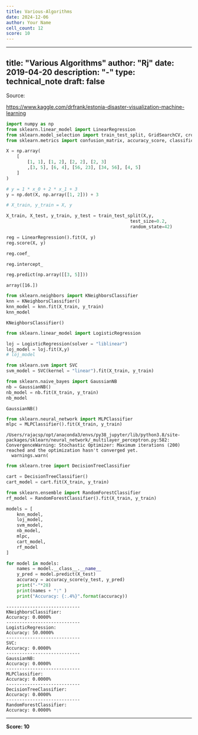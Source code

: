 ```yaml
---
title: Various-Algorithms
date: 2024-12-06
author: Your Name
cell_count: 12
score: 10
---
```


---
title: "Various Algorithms"
author: "Rj"
date: 2019-04-20
description: "-"
type: technical_note
draft: false
---
Source:

https://www.kaggle.com/drfrank/estonia-disaster-visualization-machine-learning


```python
import numpy as np
from sklearn.linear_model import LinearRegression
from sklearn.model_selection import train_test_split, GridSearchCV, cross_val_score
from sklearn.metrics import confusion_matrix, accuracy_score, classification_report

X = np.array(
    [
        [1, 1], [1, 2], [2, 2], [2, 3]
        ,[3, 5], [6, 4], [56, 23], [34, 56], [4, 5]
    ]
)

# y = 1 * x_0 + 2 * x_1 + 3
y = np.dot(X, np.array([1, 2])) + 3

# X_train, y_train = X, y

X_train, X_test, y_train, y_test = train_test_split(X,y,
                                               test_size=0.2,
                                               random_state=42)
```


```python
reg = LinearRegression().fit(X, y)
reg.score(X, y)

reg.coef_

reg.intercept_

reg.predict(np.array([[3, 5]]))
```




    array([16.])




```python
from sklearn.neighbors import KNeighborsClassifier
knn = KNeighborsClassifier()
knn_model = knn.fit(X_train, y_train)
knn_model
```




    KNeighborsClassifier()




```python
from sklearn.linear_model import LogisticRegression

loj = LogisticRegression(solver = "liblinear")
loj_model = loj.fit(X,y)
# loj_model
```


```python
from sklearn.svm import SVC
svm_model = SVC(kernel = "linear").fit(X_train, y_train)
```


```python
from sklearn.naive_bayes import GaussianNB
nb = GaussianNB()
nb_model = nb.fit(X_train, y_train)
nb_model
```




    GaussianNB()




```python
from sklearn.neural_network import MLPClassifier
mlpc = MLPClassifier().fit(X_train, y_train)
```

    /Users/rajacsp/opt/anaconda3/envs/py38_jupyter/lib/python3.8/site-packages/sklearn/neural_network/_multilayer_perceptron.py:582: ConvergenceWarning: Stochastic Optimizer: Maximum iterations (200) reached and the optimization hasn't converged yet.
      warnings.warn(



```python
from sklearn.tree import DecisionTreeClassifier

cart = DecisionTreeClassifier()
cart_model = cart.fit(X_train, y_train)
```


```python
from sklearn.ensemble import RandomForestClassifier
rf_model = RandomForestClassifier().fit(X_train, y_train)
```


```python
models = [
    knn_model,
    loj_model,
    svm_model,
    nb_model,
    mlpc,
    cart_model,
    rf_model
]

for model in models:
    names = model.__class__.__name__
    y_pred = model.predict(X_test)
    accuracy = accuracy_score(y_test, y_pred)
    print("-"*28)
    print(names + ":" )
    print("Accuracy: {:.4%}".format(accuracy))
```

    ----------------------------
    KNeighborsClassifier:
    Accuracy: 0.0000%
    ----------------------------
    LogisticRegression:
    Accuracy: 50.0000%
    ----------------------------
    SVC:
    Accuracy: 0.0000%
    ----------------------------
    GaussianNB:
    Accuracy: 0.0000%
    ----------------------------
    MLPClassifier:
    Accuracy: 0.0000%
    ----------------------------
    DecisionTreeClassifier:
    Accuracy: 0.0000%
    ----------------------------
    RandomForestClassifier:
    Accuracy: 0.0000%



---
**Score: 10**